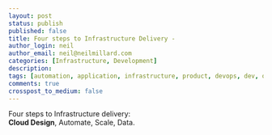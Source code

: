 ```yaml
---
layout: post
status: publish
published: false
title: Four steps to Infrastructure Delivery - 
author_login: neil
author_email: neil@neilmillard.com
categories: [Infrastructure, Development]
description: 
tags: [automation, application, infrastructure, product, devops, dev, ops]
comments: true
crosspost_to_medium: false
---
```

Four steps to Infrastructure delivery:  
**Cloud Design**, Automate, Scale, Data.

